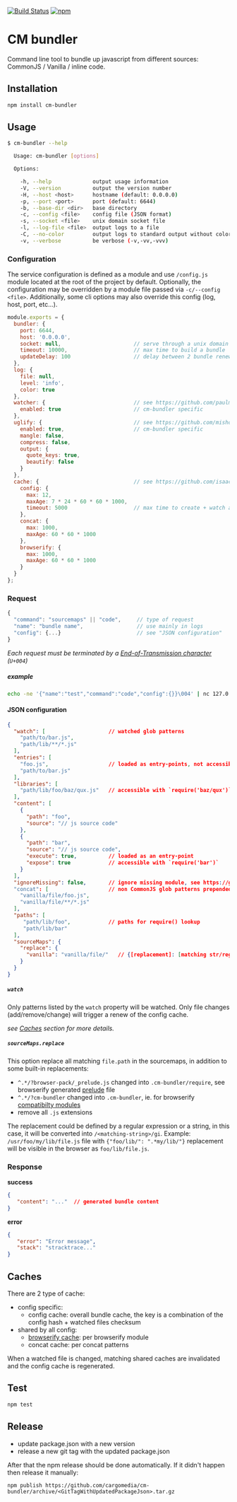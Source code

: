 [![Build Status](https://travis-ci.org/cargomedia/cm-bundler.svg?branch=master)][travis]
[![npm](https://img.shields.io/npm/v/cm-bundler.svg)][npm]

CM bundler
==========

Command line tool to bundle up javascript from different sources: CommonJS / Vanilla / inline code.


Installation
------------

```bash
npm install cm-bundler
```

Usage
-----

```bash
$ cm-bundler --help

  Usage: cm-bundler [options]

  Options:

    -h, --help             output usage information
    -V, --version          output the version number
    -H, --host <host>      hostname (default: 0.0.0.0)
    -p, --port <port>      port (default: 6644)
    -b, --base-dir <dir>   base directory
    -c, --config <file>    config file (JSON format)
    -s, --socket <file>    unix domain socket file
    -l, --log-file <file>  output logs to a file
    -C, --no-color         output logs to standard output without colors
    -v, --verbose          be verbose (-v,-vv,-vvv)
```


### Configuration

The service configuration is defined as a module and use `/config.js` module located at the root of the project by default.
Optionally, the configuration may be overridden by a module file passed via `-c/--config <file>`.
Additionally, some cli options may also override this config (log, host, port, etc...).

```js
module.exports = {
  bundler: {
    port: 6644,
    host: '0.0.0.0',
    socket: null,                       // serve through a unix domain socket (host:port ignored)
    timeout: 10000,                     // max time to build a bundle
    updateDelay: 100                    // delay between 2 bundle renew due to file changes (only if watcher is enabled)
  },
  log: {
    file: null,
    level: 'info',
    color: true
  },
  watcher: {                            // see https://github.com/paulmillr/chokidar#persistence
    enabled: true                       // cm-bundler specific
  },
  uglify: {                             // see https://github.com/mishoo/UglifyJS2#api-reference
    enabled: true,                      // cm-bundler specific
    mangle: false,
    compress: false,
    output: {
      quote_keys: true,
      beautify: false
    }
  },
  cache: {                              // see https://github.com/isaacs/node-lru-cache
    config: {
      max: 12,
      maxAge: 7 * 24 * 60 * 60 * 1000,
      timeout: 5000                     // max time to create + watch a config
    },
    concat: {
      max: 1000,
      maxAge: 60 * 60 * 1000
    },
    browserify: {
      max: 1000,
      maxAge: 60 * 60 * 1000
    }
  }
};
```

### Request

```js
{
  "command": "sourcemaps" || "code",     // type of request
  "name": "bundle name",                 // use mainly in logs
  "config": {...}                        // see "JSON configuration"
}
```

_Each request must be terminated by a [End-of-Transmission character][eot] (`U+004`)_


##### example
```bash
echo -ne '{"name":"test","command":"code","config":{}}\004' | nc 127.0.0.1 6644 
```

#### JSON configuration

```json
{
  "watch": [                    // watched glob patterns
    "path/to/bar.js",
    "path/lib/**/*.js"
  ],
  "entries": [
    "foo.js",                   // loaded as entry-points, not accessible from the global scope    
    "path/to/bar.js"
  ],
  "libraries": [         
    "path/lib/foo/baz/qux.js"   // accessible with `require('baz/qux')` (see "paths")
  ],
  "content": [
    {
      "path": "foo",           
      "source": "// js source code"
    },
    {
      "path": "bar", 
      "source": "// js source code",
      "execute": true,          // loaded as an entry-point 
      "expose": true            // accessible with `require('bar')`
    }
  ],
  "ignoreMissing": false,       // ignore missing module, see https://github.com/substack/module-deps#var-d--mdepsopts
  "concat": [                   // non CommonJS glob patterns prepended to the bundle
    "vanilla/file/foo.js",
    "vanilla/file/**/*.js"
  ],
  "paths": [
     "path/lib/foo",            // paths for require() lookup
     "path/lib/bar"
  ],
  "sourceMaps": {
    "replace": {
      "vanilla": "vanilla/file/"   // {[replacement]: [matching str/regex]} replace source paths in the sourcemaps 
    }
  }
}
```

##### `watch`

Only patterns listed by the `watch` property will be watched.
Only file changes (add/remove/change) will trigger a renew of the config cache.

_see [Caches](#caches) section for more details._

##### `sourceMaps.replace`

This option replace all matching `file.path` in the sourcemaps, in addition to some built-in replacements:
- `^.*/?browser-pack/_prelude.js` changed into `.cm-bundler/require`, see browserify generated [prelude][b-prelude] file
- `^.*/?cm-bundler` changed into `.cm-bundler`, ie. for browserify [compatibilty modules][b-compat]
- remove all `.js` extensions


The replacement could be defined by a regular expression or a string, in this case, it will be converted into `/<matching-string>/gi`.
Example: `/usr/foo/my/lib/file.js` file with `{"foo/lib/": ".*my/lib/"}` replacement will be visible in the browser as `foo/lib/file.js`.


### Response

**success**
```json
{
   "content": "..."  // generated bundle content
}
```

**error**
```json
{
   "error": "Error message",
   "stack": "stracktrace..."
}
```

Caches
------

There are 2 type of cache:
- config specific:
  - config cache: overall bundle cache, the key is a combination of the config hash + watched files checksum 
- shared by all config:
  - [browserify cache][b-cache]: per browserify module
  - concat cache: per concat patterns  

When a watched file is changed, matching shared caches are invalidated and the config cache is regenerated.


Test
----

```bash
npm test
```

Release
-------

 - update package.json with a new version
 - release a new git tag with the updated package.json

After that the npm release should be done automatically. If it didn't happen then release it manually:
```
npm publish https://github.com/cargomedia/cm-bundler/archive/<GitTagWithUpdatedPackageJson>.tar.gz
```


 [travis]: https://travis-ci.org/cargomedia/cm-bundler
 [npm]: https://www.npmjs.com/package/cm-bundler
 [b-prelude]: https://github.com/substack/browser-pack
 [b-compat]: https://github.com/substack/node-browserify#compatibility
 [b-cache]: https://github.com/substack/module-deps#var-d--mdepsopts
 [eot]: https://en.wikipedia.org/wiki/End-of-Transmission_character
